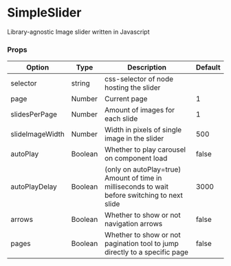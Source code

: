 # SimpleSlider

Library-agnostic Image slider written in Javascript

### Props

| Option          | Type    | Description                                                                                   | Default |
| --------------- | ------- | --------------------------------------------------------------------------------------------- | ------- |
| selector        | string  | css-selector of node hosting the slider                                                       |
| page            | Number  | Current page                                                                                  | 1       |
| slidesPerPage   | Number  | Amount of images for each slide                                                               | 1       |
| slideImageWidth | Number  | Width in pixels of single image in the slider                                                 | 500     |
| autoPlay        | Boolean | Whether to play carousel on component load                                                    | false   |
| autoPlayDelay   | Boolean | (only on autoPlay=true) Amount of time in milliseconds to wait before switching to next slide | 3000    |
| arrows          | Boolean | Whether to show or not navigation arrows                                                      | false   |
| pages           | Boolean | Whether to show or not pagination tool to jump directly to a specific page                    | false   |
